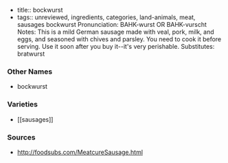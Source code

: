 - title:: bockwurst
- tags:: unreviewed, ingredients, categories, land-animals, meat, sausages
bockwurst Pronunciation: BAHK-wurst OR BAHK-vurscht Notes: This is a mild German sausage made with veal, pork, milk, and eggs, and seasoned with chives and parsley. You need to cook it before serving. Use it soon after you buy it--it's very perishable. Substitutes: bratwurst

### Other Names

* bockwurst

### Varieties

* [[sausages]]

### Sources
* http://foodsubs.com/MeatcureSausage.html
